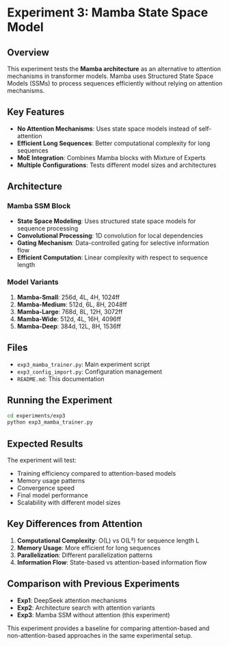 # Experiment 3: Mamba State Space Model

## Overview

This experiment tests the **Mamba architecture** as an alternative to attention mechanisms in transformer models. Mamba uses Structured State Space Models (SSMs) to process sequences efficiently without relying on attention mechanisms.

## Key Features

- **No Attention Mechanisms**: Uses state space models instead of self-attention
- **Efficient Long Sequences**: Better computational complexity for long sequences
- **MoE Integration**: Combines Mamba blocks with Mixture of Experts
- **Multiple Configurations**: Tests different model sizes and architectures

## Architecture

### Mamba SSM Block
- **State Space Modeling**: Uses structured state space models for sequence processing
- **Convolutional Processing**: 1D convolution for local dependencies
- **Gating Mechanism**: Data-controlled gating for selective information flow
- **Efficient Computation**: Linear complexity with respect to sequence length

### Model Variants

1. **Mamba-Small**: 256d, 4L, 4H, 1024ff
2. **Mamba-Medium**: 512d, 6L, 8H, 2048ff  
3. **Mamba-Large**: 768d, 8L, 12H, 3072ff
4. **Mamba-Wide**: 512d, 4L, 16H, 4096ff
5. **Mamba-Deep**: 384d, 12L, 8H, 1536ff

## Files

- `exp3_mamba_trainer.py`: Main experiment script
- `exp3_config_import.py`: Configuration management
- `README.md`: This documentation

## Running the Experiment

```bash
cd experiments/exp3
python exp3_mamba_trainer.py
```

## Expected Results

The experiment will test:
- Training efficiency compared to attention-based models
- Memory usage patterns
- Convergence speed
- Final model performance
- Scalability with different model sizes

## Key Differences from Attention

1. **Computational Complexity**: O(L) vs O(L²) for sequence length L
2. **Memory Usage**: More efficient for long sequences
3. **Parallelization**: Different parallelization patterns
4. **Information Flow**: State-based vs attention-based information flow

## Comparison with Previous Experiments

- **Exp1**: DeepSeek attention mechanisms
- **Exp2**: Architecture search with attention variants
- **Exp3**: Mamba SSM without attention (this experiment)

This experiment provides a baseline for comparing attention-based and non-attention-based approaches in the same experimental setup.
